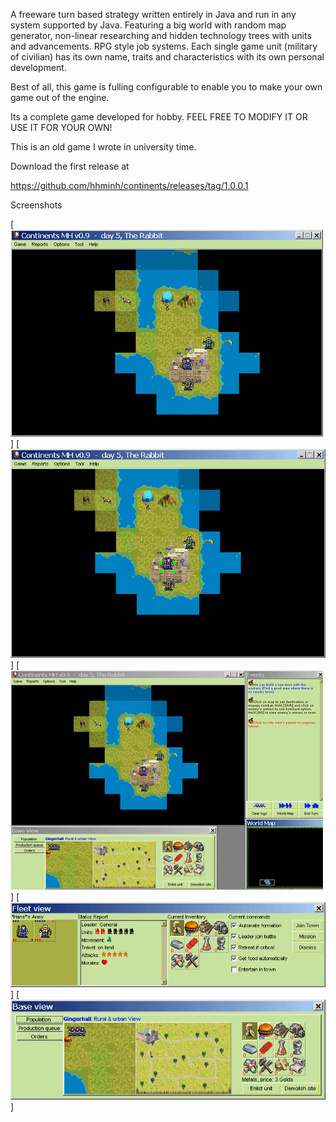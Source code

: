 A freeware turn based strategy written entirely in Java and run in any system supported by Java. Featuring a big world with random map generator, non-linear researching and hidden technology trees with units and advancements. RPG style job systems. Each single game unit (military of civilian) has its own name, traits and characteristics with its own personal development.

Best of all, this game is fulling configurable to enable you to make your own game out of the engine.

Its a complete game developed for hobby. FEEL FREE TO MODIFY IT OR USE IT FOR YOUR OWN!

This is an old game I wrote in university time.

Download the first release at

https://github.com/hhminh/continents/releases/tag/1.0.0.1

Screenshots

[![Screenshot 1](/documents/screenshots/screenshot01.gif?raw=true "Screenshot 1")]
[![Screenshot 2](/documents/screenshots/screenshot001.gif?raw=true "Screenshot 2")]
[![Screenshot 3](/documents/screenshots/screenshot02.gif?raw=true "Screenshot 3")]
[![Screenshot 4](/documents/screenshots/screenshot002.gif?raw=true "Screenshot 4")]
[![Screenshot 5](/documents/screenshots/screenshot003.gif?raw=true "Screenshot 5")]